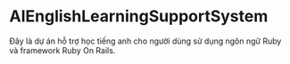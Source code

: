 # AIEnglishLearningSupportSystem
Đây là dự án hỗ trợ học tiếng anh cho người dùng sử dụng ngôn ngữ Ruby và framework Ruby On Rails.

